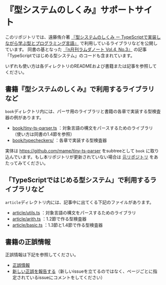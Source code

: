 # 『型システムのしくみ』サポートサイト

このリポジトリでは、遠藤侑介著 [『型システムのしくみ ー TypeScriptで実装しながら学ぶ型とプログラミング言語』](https://www.lambdanote.com/collections/type-systems) で利用しているライブラリなどを公開しています。
同書の基となった [『n月刊ラムダノート Vol.4, No.3』](https://www.lambdanote.com/collections/n-1/products/n-vol-4-no-3-2024) の記事「TypeScriptではじめる型システム」のコードも含まれています。

いずれも使い方は各ディレクトリのREADMEおよび書籍または記事を参照してください。

## 書籍『型システムのしくみ』で利用するライブラリなど

`book`ディレクトリ内には、パーサ用のライブラリと書籍の各章で実装する型検査器の例があります。

- [book/tiny-ts-parser.ts](https://github.com/LambdaNote/support-ts-tapl/blob/main/book/tiny-ts-parser.ts) ：対象言語の構文をパースするためのライブラリ（使い方は同書の1.4節を参照）
- [book/typecheckers/](https://github.com/LambdaNote/support-ts-tapl/blob/main/book/typecheckers) ：各章で実装する型検査器

実体は https://github.com/mame/tiny-ts-parser をsubtreeとして `book` に取り込んでいます。もし本リポジトリが更新されていない場合は [元リポジトリ](https://github.com/mame/tiny-ts-parser) をあたってみてください。

## 「TypeScriptではじめる型システム」で利用するライブラリなど

`article`ディレクトリ内には、記事中に出てくる下記のファイルがあります。

- [article/utils.ts](https://github.com/LambdaNote/support-ts-tapl/blob/main/article/utils.ts) ：対象言語の構文をパースするためのライブラリ
- [article/arith.ts](https://github.com/LambdaNote/support-ts-tapl/blob/main/article/arith.ts) ：1.2節で作る型検査器
- [article/basic.ts](https://github.com/LambdaNote/support-ts-tapl/blob/main/article/basic.ts) ：1.3節と1.4節で作る型検査器

## 書籍の正誤情報

正誤情報は下記を参照してください。

- [正誤情報](https://github.com/LambdaNote/errata-typesystems-1-1/issues?q=is%3Aissue+is%3Aopen+sort%3Acreated-asc)
- [新しい正誤を報告する](https://github.com/LambdaNote/errata-typesystems-1-1)（新しいissueを立てるのではなく、ページごとに指定されているissueにコメントをしてください）

